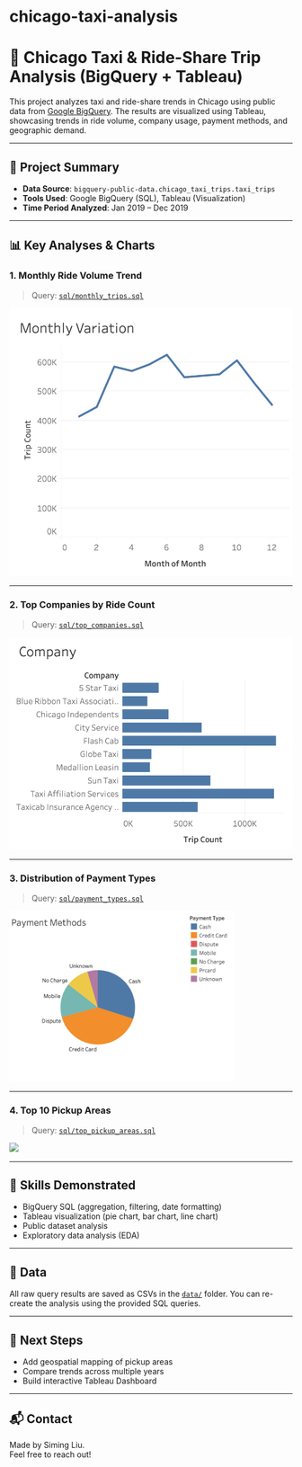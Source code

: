 # chicago-taxi-analysis

# 🚕 Chicago Taxi & Ride-Share Trip Analysis (BigQuery + Tableau)

This project analyzes taxi and ride-share trends in Chicago using public data from [Google BigQuery](https://console.cloud.google.com/bigquery). The results are visualized using Tableau, showcasing trends in ride volume, company usage, payment methods, and geographic demand.

---

## 📌 Project Summary

- **Data Source**: `bigquery-public-data.chicago_taxi_trips.taxi_trips`
- **Tools Used**: Google BigQuery (SQL), Tableau (Visualization)
- **Time Period Analyzed**: Jan 2019 – Dec 2019

---

## 📊 Key Analyses & Charts

### 1. Monthly Ride Volume Trend
> Query: [`sql/monthly_trips.sql`](sql/month.sql)
<img src="visualizations/month.png" width="600"/>

---

### 2. Top Companies by Ride Count
> Query: [`sql/top_companies.sql`](sql/company.sql)
<img src="visualizations/company.png" width="600"/>

---

### 3. Distribution of Payment Types
> Query: [`sql/payment_types.sql`](sql/payment.sql)
<img src="visualizations/payment.png" width="400"/>

---

### 4. Top 10 Pickup Areas
> Query: [`sql/top_pickup_areas.sql`](sql/pickup.sql)
<img src="visualizations/pickup.png" width="600"/>

---

## 🧠 Skills Demonstrated

- BigQuery SQL (aggregation, filtering, date formatting)
- Tableau visualization (pie chart, bar chart, line chart)
- Public dataset analysis
- Exploratory data analysis (EDA)

---

## 📁 Data

All raw query results are saved as CSVs in the [`data/`](data/) folder. You can re-create the analysis using the provided SQL queries.

---

## 📌 Next Steps

- Add geospatial mapping of pickup areas
- Compare trends across multiple years
- Build interactive Tableau Dashboard

---

## 📬 Contact

Made by Siming Liu.  
Feel free to reach out!
